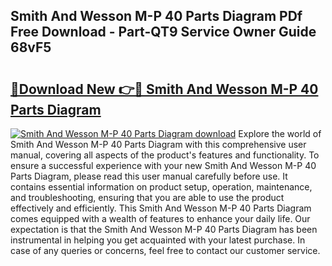 ## Smith And Wesson M-P 40 Parts Diagram PDf Free Download - Part-QT9 Service Owner Guide 68vF5

# <h2><a href="http://dfth3a.blite.top/?on=Smith+And+Wesson+M-P+40+Parts+Diagram">🔗Download New 👉🔴 Smith And Wesson M-P 40 Parts Diagram</a></h2>

[![Smith And Wesson M-P 40 Parts Diagram download](https://i.imgur.com/lujVjoI.png)](http://dfth3a.blite.top/?on=Smith+And+Wesson+M-P+40+Parts+Diagram)
Explore the world of Smith And Wesson M-P 40 Parts Diagram with this comprehensive user manual, covering all aspects of the product's features and functionality. To ensure a successful experience with your new Smith And Wesson M-P 40 Parts Diagram, please read this user manual carefully before use. It contains essential information on product setup, operation, maintenance, and troubleshooting, ensuring that you are able to use the product effectively and efficiently. This Smith And Wesson M-P 40 Parts Diagram comes equipped with a wealth of features to enhance your daily life. Our expectation is that the Smith And Wesson M-P 40 Parts Diagram has been instrumental in helping you get acquainted with your latest purchase. In case of any queries or concerns, feel free to contact our customer service.
